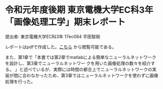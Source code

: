 <!-- this markdown file is written for github -->
# 令和元年度後期 東京電機大学EC科3年「画像処理工学」期末レポート

提出者: 東京電機大学EC科3年 17ec084 平田智剛

レポートはpdfで作成した。[こちら](https://raw.githubusercontent.com/17ec084/lecture_image_processing/master/report.pdf) から閲覧可能である。

また、第1章で「本書では第2章でmatlabによる簡単なニューラルネットワークを設計し、第3章でニューラルネットワー クを用いた画像処理の数々を紹介する。
」と述べているが、実際には時間の都合上でニューラルネットワークの実装が間に合わなかったため、第3章ではニューラルネットワークを使わずに画像処理を行った。
